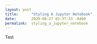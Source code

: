 ```yaml
---
layout: post
title:      "Styling A Jupyter Notebook"
date:       2020-08-27 02:37:33 -0400
permalink:  styling_a_jupyter_notebook
---
```


Test
